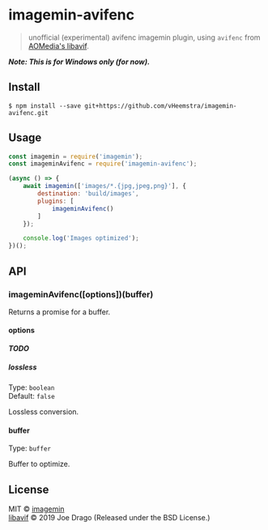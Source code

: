 # imagemin-avifenc

> unofficial (experimental) avifenc imagemin plugin, using `avifenc` from [AOMedia's libavif](https://github.com/AOMediaCodec/libavif).

***Note: This is for Windows only (for now).***


## Install

```
$ npm install --save git+https://github.com/vHeemstra/imagemin-avifenc.git
```


## Usage

```js
const imagemin = require('imagemin');
const imageminAvifenc = require('imagemin-avifenc');

(async () => {
	await imagemin(['images/*.{jpg,jpeg,png}'], {
		destination: 'build/images',
		plugins: [
			imageminAvifenc()
		]
	});

	console.log('Images optimized');
})();
```


## API

### imageminAvifenc([options])(buffer)

Returns a promise for a buffer.

#### options

***TODO***
##### lossless

Type: `boolean`<br>
Default: `false`

Lossless conversion.

#### buffer

Type: `buffer`

Buffer to optimize.


## License

MIT © [imagemin](https://github.com/imagemin)<br>
[libavif](https://github.com/AOMediaCodec/libavif) © 2019 Joe Drago (Released under the BSD License.)
